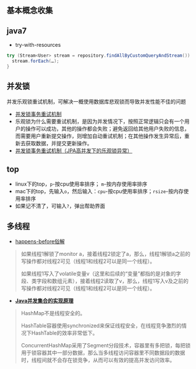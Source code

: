 ## 基本概念收集
## java7
* try-with-resources
```java
try (Stream<User> stream = repository.findAllByCustomQueryAndStream()) {
  stream.forEach(…);
}
```

## 并发锁
并发乐观锁重试机制，可解决一概使用数据库悲观锁而导致并发性能不佳的问题  
* [并发锁事务重试机制](http://www.myexception.cn/open-source/2048186.html)
* 乐观锁为什么需要重试机制，是因为并发情况下，按照正常逻辑只会有一个用户的操作可以成功，其他的操作都会失败；避免返回给其他用户失败的信息，而需要用户重新提交操作，则增加自动重试机制；在其他操作发生异常后，重新去获取数据，并提交更新操作。
* [并发锁事务重试机制（JPA高并发下的乐观锁异常）](http://nanjiwubing123.iteye.com/blog/2261394)

## top
* linux下的top，`p`-按cpu使用率排序； `m`-按内存使用率排序
* mac下的top，先输入`o`，然后输入：`cpu`-按cpu使用率排序；`rsize`-按内存使用率排序
* 如果记不清了，可输入`?`，弹出帮助界面

## 多线程
- [happens-before俗解](http://ifeve.com/easy-happens-before/)
> 如果线程1解锁了monitor a，接着线程2锁定了a，那么，线程1解锁a之前的写操作都对线程2可见（线程1和线程2可以是同一个线程）。
>
> 如果线程1写入了volatile变量v（这里和后续的“变量”都指的是对象的字段、类字段和数组元素），接着线程2读取了v，那么，线程1写入v及之前的写操作都对线程2可见（线程1和线程2可以是同一个线程）。
- [**Java并发集合的实现原理**](http://www.cnblogs.com/luxiaoxun/p/4638748.html)
> HashMap不是线程安全的。
>
>HashTable容器使用synchronized来保证线程安全，在线程竞争激烈的情况下HashTable的效率非常低下。
>
>ConcurrentHashMap采用了Segment分段技术，容器里有多把锁，每把锁用于锁容器其中一部分数据，那么当多线程访问容器里不同数据段的数据时，线程间就不会存在锁竞争，从而可以有效的提高并发访问效率。
